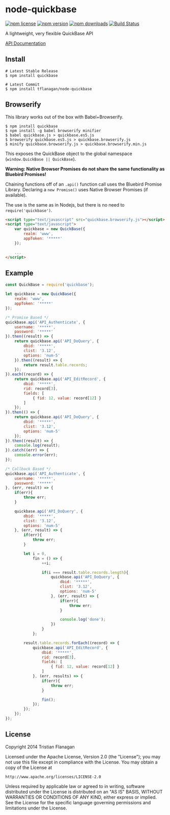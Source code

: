 node-quickbase
==============

[![npm license](https://img.shields.io/npm/l/quickbase.svg)](https://www.npmjs.com/package/quickbase) [![npm version](https://img.shields.io/npm/v/quickbase.svg)](https://www.npmjs.com/package/quickbase) [![npm downloads](https://img.shields.io/npm/dm/quickbase.svg)](https://www.npmjs.com/package/quickbase) [![Build Status](https://travis-ci.org/tflanagan/node-quickbase.svg)](https://travis-ci.org/tflanagan/node-quickbase)

A lightweight, very flexible QuickBase API

[API Documentation](https://github.com/tflanagan/node-quickbase/blob/master/documentation/api.md)

Install
-------
```
# Latest Stable Release
$ npm install quickbase

# Latest Commit
$ npm install tflanagan/node-quickbase
```

Browserify
----------
This library works out of the box with Babel+Browserify.
```
$ npm install quickbase
$ npm install -g babel browserify minifier
$ babel quickbase.js > quickbase.es5.js
$ browserify quickbase.es5.js > quickbase.browserify.js
$ minify quickbase.browserify.js > quickbase.browserify.min.js
```
This exposes the QuickBase object to the global namespace (```window.QuickBase || QuickBase```).

__Warning: Native Browser Promises do not share the same functionality as Bluebird Promises!__

Chaining functions off of an ```.api()``` function call uses the Bluebird Promise Library. Declaring a ```new Promise()``` uses Native Browser Promises (if available).

The use is the same as in Nodejs, but there is no need to ```require('quickbase')```.

```html
<script type="text/javascript" src="quickbase.browserify.js"></script>
<script type="text/javascript">
	var quickbase = new QuickBase({
		realm: 'www',
		appToken: '*****'
	});

	...
</script>
```

Example
-------
```javascript
const QuickBase = require('quickbase');

let quickbase = new QuickBase({
	realm: 'www',
	appToken: '*****'
});

/* Promise Based */
quickbase.api('API_Authenticate', {
	username: '*****',
	password: '*****'
}).then((result) => {
	return quickbase.api('API_DoQuery', {
		dbid: '*****',
		clist: '3.12',
		options: 'num-5'
	}).then((result) => {
		return result.table.records;
	});
}).each((record) => {
	return quickbase.api('API_EditRecord', {
		dbid: '*****',
		rid: record[3],
		fields: [
			{ fid: 12, value: record[12] }
		]
	});
}).then(() => {
	return quickbase.api('API_DoQuery', {
		dbid: '*****',
		clist: '3.12',
		options: 'num-5'
	});
}).then((result) => {
	console.log(result);
}).catch((err) => {
	console.error(err);
});

/* Callback Based */
quickbase.api('API_Authenticate', {
	username: '*****',
	password: '*****'
}, (err, result) => {
	if(err){
		throw err;
	}

	quickbase.api('API_DoQuery', {
		dbid: '*****',
		clist: '3.12',
		options: 'num-5'
	}, (err, result) => {
		if(err){
			throw err;
		}

		let i = 0,
			fin = () => {
				++i;

				if(i === result.table.records.length){
					quickbase.api('API_DoQuery', {
						dbid: '*****',
						clist: '3.12',
						options: 'num-5'
					}, (err, result) => {
						if(err){
							throw err;
						}

						console.log('done');
					})
				}
			};

		result.table.records.forEach((record) => {
			quickbase.api('API_EditRecord', {
				dbid: '*****',
				rid: record[3],
				fields: [
					{ fid: 12, value: record[12] }
				]
			}, (err, results) => {
				if(err){
					throw err;
				}

				fin();
			});
		});
	});
});
```

License
-------

Copyright 2014 Tristian Flanagan

Licensed under the Apache License, Version 2.0 (the "License");
you may not use this file except in compliance with the License.
You may obtain a copy of the License at

    http://www.apache.org/licenses/LICENSE-2.0

Unless required by applicable law or agreed to in writing, software
distributed under the License is distributed on an "AS IS" BASIS,
WITHOUT WARRANTIES OR CONDITIONS OF ANY KIND, either express or implied.
See the License for the specific language governing permissions and
limitations under the License.
